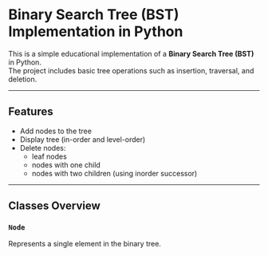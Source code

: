 # Binary Search Tree (BST) Implementation in Python

This is a simple educational implementation of a **Binary Search Tree (BST)** in Python.  
The project includes basic tree operations such as insertion, traversal, and deletion.

---

## Features
- Add nodes to the tree
- Display tree (in-order and level-order)
- Delete nodes:
  - leaf nodes
  - nodes with one child
  - nodes with two children (using inorder successor)

---

## Classes Overview

### `Node`
Represents a single element in the binary tree.
```python

